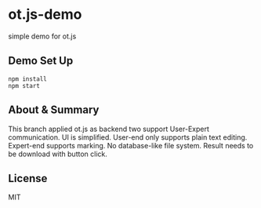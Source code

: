 # ot.js-demo
simple demo for ot.js

## Demo Set Up
```
npm install
npm start
```

## About & Summary

This branch applied ot.js as backend two support User-Expert communication. 
UI is simplified. User-end only supports plain text editing. 
Expert-end supports marking. 
No database-like file system. 
Result needs to be download with button click.

## License
MIT
